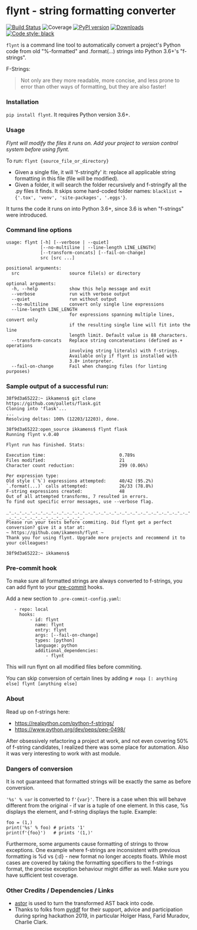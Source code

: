 # flynt - string formatting converter
[![Build Status](https://dev.azure.com/ikamenshchikov/flynt/_apis/build/status/ikamensh.flynt?branchName=master)](https://dev.azure.com/ikamenshchikov/flynt/_build/latest?definitionId=1&branchName=master) ![Coverage](https://img.shields.io/azure-devops/coverage/ikamenshchikov/flynt/1) [![PyPI version](https://badge.fury.io/py/flynt.svg)](https://badge.fury.io/py/flynt)  [![Downloads](https://pepy.tech/badge/flynt)](https://pepy.tech/project/flynt)  [![Code style: black](https://img.shields.io/badge/code%20style-black-000000.svg)](https://github.com/psf/black)


`flynt` is a command line tool to automatically convert a project's Python code from old "%-formatted" and .format(...) strings into Python 3.6+'s "f-strings".

F-Strings:

> Not only are they more readable, more concise, and less prone to error than other ways of formatting, but they are also faster!

### Installation

`pip install flynt`. It requires Python version 3.6+.  
 
### Usage

*Flynt will modify the files it runs on. Add your project to version control system before using flynt.*

To run: `flynt {source_file_or_directory}`

* Given a single file, it will 'f-stringify' it: replace all applicable string formatting in this file (file will be modified).
* Given a folder, it will search the folder recursively and f-stringify all the .py files it finds. It skips some hard-coded folder names: `blacklist = {'.tox', 'venv', 'site-packages', '.eggs'}`.

It turns the code it runs on into Python 3.6+, since 3.6 is when "f-strings" were introduced.

### Command line options
```
usage: flynt [-h] [--verbose | --quiet]
             [--no-multiline | --line-length LINE_LENGTH]
             [--transform-concats] [--fail-on-change]
             src [src ...]

positional arguments:
  src                   source file(s) or directory

optional arguments:
  -h, --help            show this help message and exit
  --verbose             run with verbose output
  --quiet               run without output
  --no-multiline        convert only single line expressions
  --line-length LINE_LENGTH
                        for expressions spanning multiple lines, convert only
                        if the resulting single line will fit into the line
                        length limit. Default value is 88 characters.
  --transform-concats   Replace string concatenations (defined as + operations 
                        involving string literals) with f-strings. 
                        Available only if flynt is installed with
                        3.8+ interpreter.
  --fail-on-change      Fail when changing files (for linting purposes)
```

### Sample output of a successful run:
```
38f9d3a65222:~ ikkamens$ git clone https://github.com/pallets/flask.git
Cloning into 'flask'...
...
Resolving deltas: 100% (12203/12203), done.

38f9d3a65222:open_source ikkamens$ flynt flask
Running flynt v.0.40

Flynt run has finished. Stats:

Execution time:                            0.789s
Files modified:                            21
Character count reduction:                 299 (0.06%)

Per expression type:
Old style (`%`) expressions attempted:     40/42 (95.2%)
`.format(...)` calls attempted:            26/33 (78.8%)
F-string expressions created:              48
Out of all attempted transforms, 7 resulted in errors.
To find out specific error messages, use --verbose flag.

_-_._-_._-_._-_._-_._-_._-_._-_._-_._-_._-_._-_._-_._-_._-_._-_._-_._-_._-_._-_._-_._-_._-_._-_._-_.
Please run your tests before commiting. Did flynt get a perfect conversion? give it a star at:
~ https://github.com/ikamensh/flynt ~
Thank you for using flynt. Upgrade more projects and recommend it to your colleagues!

38f9d3a65222:~ ikkamens$
```

### Pre-commit hook

To make sure all formatted strings are always converted to f-strings, you can
add flynt to your [pre-commit](https://www.pre-commit.com) hooks.

Add a new section to `.pre-commit-config.yaml`:
```
   - repo: local
     hooks:
         - id: flynt
           name: flynt
           entry: flynt
           args: [--fail-on-change]
           types: [python]
           language: python
           additional_dependencies:
               - flynt
```

This will run flynt on all modified files before commiting.

You can skip conversion of certain lines by adding `# noqa [: anything else] flynt [anything else]`


### About

Read up on f-strings here: 
- https://realpython.com/python-f-strings/
- https://www.python.org/dev/peps/pep-0498/

After obsessively refactoring a project at work, and not even covering 50% of f-string candidates, I realized there was some place for automation. Also it was very interesting to work with ast module. 

### Dangers of conversion
It is not guaranteed that formatted strings will be exactly the same as before conversion.

`'%s' % var` is converted to `f'{var}'`. There is a case when this will behave different from the original -  if var is a tuple of one element. In this case, %s displays the element, and f-string displays the tuple. Example:

```
foo = (1,)
print('%s' % foo) # prints '1'
print(f'{foo}')   # prints '(1,)'
```

Furthermore, some arguments cause formatting of strings to throw exceptions. One example where f-strings are inconsistent with previous formatting is %d vs {:d} - new format no longer accepts floats. While most cases are covered by taking the formatting specifiers to the f-strings format, the precise exception behaviour might differ as well. Make sure you have sufficient test coverage.

### Other Credits / Dependencies / Links

- [astor](https://github.com/berkerpeksag/astor) is used to turn the transformed AST back into code.
- Thanks to folks from [pyddf](https://www.pyddf.de/) for their support, advice and participation during spring hackathon 2019, in particular Holger Hass, Farid Muradov, Charlie Clark.
